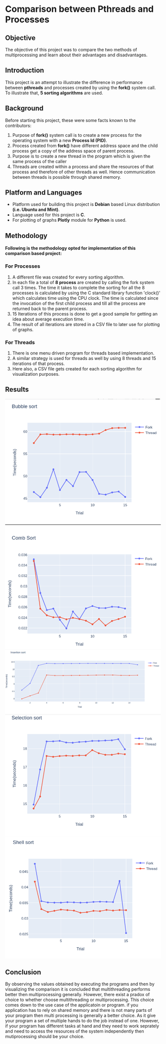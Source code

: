 # Comparison between Pthreads and Processes
## Objective
The objective of this project was to compare the two methods of multiprocessing and learn about their advantages and disadvantages.

## Introduction
This project is an attempt to illustrate the difference in performance between **pthreads** and processes created by using the **fork()** system call. To illustrate that, **5 sorting algorithms** are used.

## Background
Before starting this project, these were some facts known to the contributors:

1. Purpose of **fork()** system call is to create a new process for the operating system with a new **Process Id (PID)**.
2. Process created from **fork()** have different address space and the child process get a copy of the address space of parent process.
3. Purpose is to create a new thread in the program which is given the same process of the caller
4. Threads are created within a process and share the resources of that process and therefore of other threads as well. Hence communication between threads is possible through shared memory.

## Platform and Languages
* Platform used for building this project is **Debian** based Linux distribution **(i.e. Ubuntu and Mint)**.
* Language used for this project is **C**.
* For plotting of graphs **Plotly** module for **Python** is used. 

## Methodology

#### **Following is the methodology opted for implementation of this comparison based project:** 

### For Processes
1. A different file was created for every sorting algorithm.
2. In each file a total of **8 process** are created by calling the fork system call 3 times. The time it takes to complete the sorting for all the 8 processes is calculated by using the C standard library function 'clock()' which calculates time using the CPU clock. The time is calculated since the invocation of the first child process and till all the process are returned back to the parent process.
3. 15 Iterations of this process is done to get a good sample for getting an idea about average execution time.
4. The result of all iterations are stored in a CSV file to later use for plotting of graphs.

### For Threads

1. There is one menu driven program for threads based implementation.
2. A similar strategy is used for threads as well by using 8 threads and 15 iterations of that process.
3. Here also, a CSV file gets created for each sorting algorithm for visualization purposes.

## Results

![Bubble Sort Plot](Graphs/BubbleSort.png) 
![Comb Sort Plot](Graphs/CombSort.png) 
![Insertion Sort Plot](Graphs/InsertionSort.png) 
![Selection Sort Plot](Graphs/SelectionSort.png) 
![Shell Sort Plot](Graphs/ShellSort.png) 

## Conclusion

By observing the values obtained by executing the programs and then by visualizing the comparison it is concluded that multithreading performs better then multiprocessing generally. However, there exist a pradox of choice to whether choose multithreading or multiprocessing. 
This choice comes down to the use case of the applicatoin or program. if you application has to rely on shared memory and there is not many parts of your program then multi processing is generally a better choice. As it give your program a set of multiple hands to do the job instead of one.
However, if your program has different tasks at hand and they need to work seprately and need to access the resources of the system independently then mutiprocessing should be your choice.

